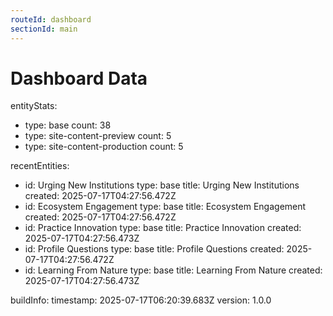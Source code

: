 ```yaml
---
routeId: dashboard
sectionId: main
---
```


# Dashboard Data

entityStats:

- type: base
  count: 38
- type: site-content-preview
  count: 5
- type: site-content-production
  count: 5

recentEntities:

- id: Urging New Institutions
  type: base
  title: Urging New Institutions
  created: 2025-07-17T04:27:56.472Z
- id: Ecosystem Engagement
  type: base
  title: Ecosystem Engagement
  created: 2025-07-17T04:27:56.472Z
- id: Practice Innovation
  type: base
  title: Practice Innovation
  created: 2025-07-17T04:27:56.473Z
- id: Profile Questions
  type: base
  title: Profile Questions
  created: 2025-07-17T04:27:56.472Z
- id: Learning From Nature
  type: base
  title: Learning From Nature
  created: 2025-07-17T04:27:56.473Z

buildInfo:
timestamp: 2025-07-17T06:20:39.683Z
version: 1.0.0
